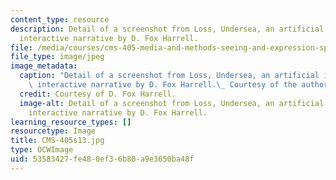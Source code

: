 ```yaml
---
content_type: resource
description: Detail of a screenshot from Loss, Undersea, an artificial intelligence-based
  interactive narrative by D. Fox Harrell.
file: /media/courses/cms-405-media-and-methods-seeing-and-expression-spring-2013/53583427fe480ef36b80a9e3650ba48f_CMS-405s13.jpg
file_type: image/jpeg
image_metadata:
  caption: "Detail of a screenshot from Loss, Undersea, an artificial intelligence-based\
    \ interactive narrative by D. Fox Harrell.\_ Courtesy of the author."
  credit: Courtesy of D. Fox Harrell.
  image-alt: Detail of a screenshot from Loss, Undersea, an artificial intelligence-based
    interactive narrative by D. Fox Harrell.
learning_resource_types: []
resourcetype: Image
title: CMS-405s13.jpg
type: OCWImage
uid: 53583427-fe48-0ef3-6b80-a9e3650ba48f
---
```

